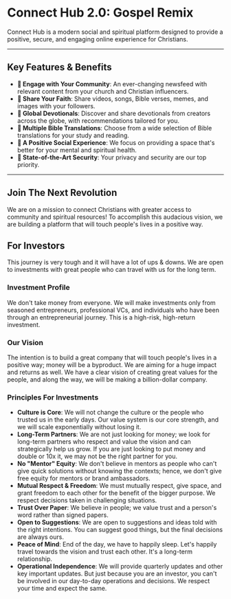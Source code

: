 # Connect Hub 2.0: Gospel Remix

Connect Hub is a modern social and spiritual platform designed to provide a positive, secure, and engaging online experience for Christians.

---

## Key Features & Benefits

-   ** Engage with Your Community**: An ever-changing newsfeed with relevant content from your church and Christian influencers.
-   ** Share Your Faith**: Share videos, songs, Bible verses, memes, and images with your followers.
-   ** Global Devotionals**: Discover and share devotionals from creators across the globe, with recommendations tailored for you.
-   ** Multiple Bible Translations**: Choose from a wide selection of Bible translations for your study and reading.
-   ** A Positive Social Experience**: We focus on providing a space that's better for your mental and spiritual health.
-   ** State-of-the-Art Security**: Your privacy and security are our top priority.

---

## Join The Next Revolution

We are on a mission to connect Christians with greater access to community and spiritual resources! To accomplish this audacious vision, we are building a platform that will touch people's lives in a positive way.

## For Investors

This journey is very tough and it will have a lot of ups & downs. We are open to investments with great people who can travel with us for the long term.

### Investment Profile
We don't take money from everyone. We will make investments only from seasoned entrepreneurs, professional VCs, and individuals who have been through an entrepreneurial journey. This is a high-risk, high-return investment.

### Our Vision
The intention is to build a great company that will touch people's lives in a positive way; money will be a byproduct. We are aiming for a huge impact and returns as well. We have a clear vision of creating great values for the people, and along the way, we will be making a billion-dollar company.

### Principles For Investments
-   **Culture is Core**: We will not change the culture or the people who trusted us in the early days. Our value system is our core strength, and we will scale exponentially without losing it.
-   **Long-Term Partners**: We are not just looking for money; we look for long-term partners who respect and value the vision and can strategically help us grow. If you are just looking to put money and double or 10x it, we may not be the right partner for you.
-   **No "Mentor" Equity**: We don't believe in mentors as people who can't give quick solutions without knowing the contexts; hence, we don't give free equity for mentors or brand ambassadors.
-   **Mutual Respect & Freedom**: We must mutually respect, give space, and grant freedom to each other for the benefit of the bigger purpose. We respect decisions taken in challenging situations.
-   **Trust Over Paper**: We believe in people; we value trust and a person's word rather than signed papers.
-   **Open to Suggestions**: We are open to suggestions and ideas told with the right intentions. You can suggest good things, but the final decisions are always ours.
-   **Peace of Mind**: End of the day, we have to happily sleep. Let's happily travel towards the vision and trust each other. It's a long-term relationship.
-   **Operational Independence**: We will provide quarterly updates and other key important updates. But just because you are an investor, you can't be involved in our day-to-day operations and decisions. We respect your time and expect the same.
